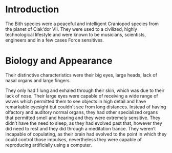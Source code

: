 # Introduction

The Bith species were a peaceful and intelligent Craniopod species from the planet of Clak'dor VII.
They were used to a civilized, highly technological lifestyle and were known to be musicians, scientists, engineers and in a few cases Force sensitives.

# Biology and Appearance

Their distinctive characteristics were their big eyes, large heads, lack of nasal organs and large fingers.

They only had 1 lung and exhaled through their skin, which was due to their lack of nose.
Their large eyes were capable of receiving a wide range of waves which permitted them to see objects in high detail and have remarkable eyesight but couldn't see from long distances.
Instead of having olfactory and auditory normal organs, they had other specialized organs that permitted smell and hearing and they were extremely sensitive.
They didn’t have the need to sleep, as they had evolved past that, however they did need to rest and they did through a meditation trance.
They weren’t incapable of copulating, as their brain had evolved to the point in which they could control those impulses, nevertheless they were capable of reproducing artificially using a computer.
